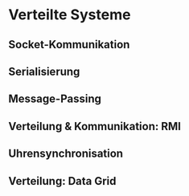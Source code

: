 # Verteilte Systeme

## Socket-Kommunikation

## Serialisierung

## Message-Passing

## Verteilung & Kommunikation: RMI

## Uhrensynchronisation

## Verteilung: Data Grid
